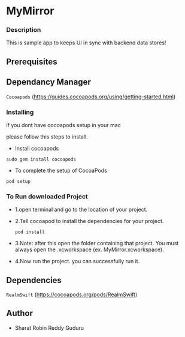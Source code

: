 # MyMirror

### Description
This is sample app to keeps UI in sync with backend data stores!


## Prerequisites

## Dependancy Manager

```Cocoapods``` (https://guides.cocoapods.org/using/getting-started.html) 

### Installing

if you dont have cocoapods setup in your mac

please follow this steps to install.

- Install cocoapods

```sudo gem install cocoapods```

- To complete the setup of CocoaPods

```pod setup```

### To Run downloaded Project
- 1.open terminal and go to the location of your project.

- 2.Tell cocoapod to install the dependencies for your project.

  ```pod install```
  
- 3.Note: after this open the folder containing that project.
  You must always open the .xcworkspace (ex. MyMirror.xcworkspace).
  
- 4.Now run the project. you can successfully run it.


## Dependencies
```RealmSwift``` (https://cocoapods.org/pods/RealmSwift)

## Author
- Sharat Robin Reddy Guduru


